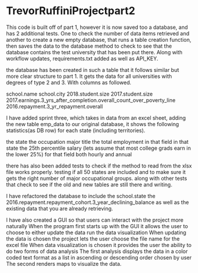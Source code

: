 # TrevorRuffiniProjectpart2

This code is built off of part 1, however it is now saved too a database, and has 2 additional tests. One to check the number of data items retrieved and another to create a new 
empty database, that runs a table creation function, then saves the data to the database method to check to see that the database contains the test university that has been put 
there. Along with workflow updates, requirements.txt added as well as API_KEY.

the database has been created in such a table that it follows similar but more clear structure to part 1.
It gets the data for all universities with degrees of type 2 and 3.
With columns as followed.

school.name
school.city
2018.student.size
2017.student.size
2017.earnings.3_yrs_after_completion.overall_count_over_poverty_line
2016.repayment.3_yr_repayment.overall

I have added sprint three, which takes in data from an excel sheet, adding the new table emp_data to our original database, it shows the following statistics(as DB row)
for each state (including territories).

the state
the occupation major title
the total employment in that field in that state
the 25th percentile salary (lets assume that most college grads earn in the lower 25%) for that field both hourly and annual

there has also been added tests to check if the method to read from the xlsx file works properly.
testing if all 50 states are included and to make sure it gets the right number of major occupational groups.
along with other tests that check to see if the old and new tables are still there and writing.

I have refactored the database to include
the school.state
the 2016.repayment.repayment_cohort.3_year_declining_balance
as well as the existing data that you are already retrieving.

I have also created a GUI so that users can interact with the project more naturally
When the program first starts up with the GUI it allows the user to choose to either
update the data
run the data visualization
When updating the data is chosen
the project lets the user choose the file name for the excel file
When data visualization is chosen
it provides the user the ability to do two forms of data analysis
The first analysis displays the data in a color coded text format as a list in ascending or descending order  chosen by user
The second renders maps to visualize the data.



